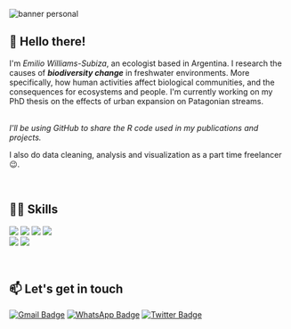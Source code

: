 ![banner personal](https://github.com/emiliows/emiliows/assets/135620901/506555a9-97ac-4f46-a6e0-950af80a874e)
## 👋 Hello there! </br>
I'm  *Emilio Williams-Subiza*, an ecologist based in Argentina. I research the causes of ***biodiversity change*** in freshwater environments. 
More specifically, how human activities affect biological communities, and the consequences for ecosystems and people.
I'm currently working on my PhD thesis on the effects of urban expansion on Patagonian streams. </br>
&nbsp;

*I'll be using GitHub to share the R code used in my publications and projects.*
&nbsp;

I also do data cleaning, analysis and visualization as a part time freelancer 😉.
&nbsp;

&nbsp;


## 👩‍💻 Skills
<img src="https://img.shields.io/badge/R-276DC3?style=for-the-badge&logo=r&logoColor=white" /> <img src="https://img.shields.io/badge/Plotly-239120?style=for-the-badge&logo=plotly&logoColor=white" />  <img src="https://img.shields.io/badge/Microsoft_Excel-217346?style=for-the-badge&logo=microsoft-excel&logoColor=white" /> <img src="https://img.shields.io/badge/qgis-3.22_białowieża-93b023?&style=for-the-badge&logo=qgis&logoColor=white">  
<img src="https://img.shields.io/badge/Adobe%20Illustrator-FF9A00?style=for-the-badge&logo=adobe%20illustrator&logoColor=white" /> <img src="https://img.shields.io/badge/Adobe%20Photoshop-31A8FF?style=for-the-badge&logo=Adobe%20Photoshop&logoColor=black"/>
&nbsp;

&nbsp;

## 📫 Let's get in touch
[![Gmail Badge](https://img.shields.io/badge/ewilsub@gmail-D14836?style=for-the-badge&logo=gmail&logoColor=white&&link=mailto:ewilsub@gmail.com)](mailto:ewilsub@gmail.com)
[![WhatsApp Badge](https://img.shields.io/badge/542945552622-25D366?style=for-the-badge&logo=whatsapp&logoColor=white)](https://wa.me/542945552622)
[![Twitter Badge](https://img.shields.io/badge/notoperla-1DA1F2?style=for-the-badge&logo=twitter&logoColor=white&&link=https://twitter.com/notoperla)](https://twitter.com/notoperla)



